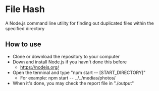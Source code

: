
# File Hash
A Node.js command line utility for finding out duplicated files within the specified directory

## How to use

- Clone or download the repository to your computer
- Down and install Node.js if you havn't done this before
  - https://nodejs.org/
- Open the terminal and type "npm start -- [START_DIRECTORY]"
  - For example: npm start -- ../../medias/photos/
- When it's done, you may check the report file in "./output"
